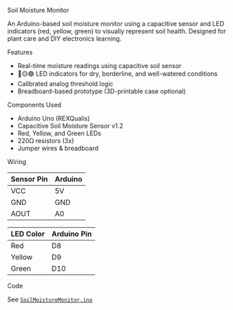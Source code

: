 Soil Moisture Monitor

An Arduino-based soil moisture monitor using a capacitive sensor and LED indicators (red, yellow, green) to visually represent soil health. Designed for plant care and DIY electronics learning.

Features

- Real-time moisture readings using capacitive soil sensor
- 🔴🟡🟢 LED indicators for dry, borderline, and well-watered conditions
- Calibrated analog threshold logic
- Breadboard-based prototype (3D-printable case optional)

Components Used

- Arduino Uno (REXQualis)
- Capacitive Soil Moisture Sensor v1.2
- Red, Yellow, and Green LEDs
- 220Ω resistors (3x)
- Jumper wires & breadboard

Wiring

| Sensor Pin | Arduino |
|------------|---------|
| VCC        | 5V      |
| GND        | GND     |
| AOUT       | A0      |

| LED Color | Arduino Pin |
|-----------|-------------|
| Red       | D8          |
| Yellow    | D9          |
| Green     | D10         |

Code

See [`SoilMoistureMonitor.ino`](./SoilMoistureMonitor.ino)
